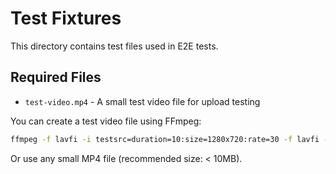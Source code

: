 # Test Fixtures

This directory contains test files used in E2E tests.

## Required Files

- `test-video.mp4` - A small test video file for upload testing

You can create a test video file using FFmpeg:

```bash
ffmpeg -f lavfi -i testsrc=duration=10:size=1280x720:rate=30 -f lavfi -i sine=frequency=1000:duration=10 -pix_fmt yuv420p test-video.mp4
```

Or use any small MP4 file (recommended size: < 10MB).

